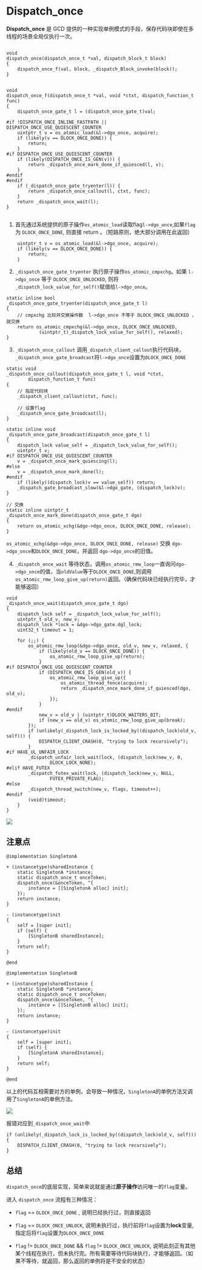 # Dispatch_once

**Dispatch_once** 是 GCD 提供的一种实现单例模式的手段，保存代码块即使在多线程的场景全局仅执行一次。

```objc

void
dispatch_once(dispatch_once_t *val, dispatch_block_t block)
{
	dispatch_once_f(val, block, _dispatch_Block_invoke(block));
}


void
dispatch_once_f(dispatch_once_t *val, void *ctxt, dispatch_function_t func)
{
	dispatch_once_gate_t l = (dispatch_once_gate_t)val;

#if !DISPATCH_ONCE_INLINE_FASTPATH || DISPATCH_ONCE_USE_QUIESCENT_COUNTER
	uintptr_t v = os_atomic_load(&l->dgo_once, acquire);
	if (likely(v == DLOCK_ONCE_DONE)) {
		return;
	}
#if DISPATCH_ONCE_USE_QUIESCENT_COUNTER
	if (likely(DISPATCH_ONCE_IS_GEN(v))) {
		return _dispatch_once_mark_done_if_quiesced(l, v);
	}
#endif
#endif
	if (_dispatch_once_gate_tryenter(l)) {
		return _dispatch_once_callout(l, ctxt, func);
	}
	return _dispatch_once_wait(l);
}


```

1. 首先通过系统提供的原子操作`os_atomic_load`读取flag`l->dgo_once`,如果`flag`为 `DLOCK_ONCE_DONE`, 则直接 return 。（短路原则，绝大部分调用在此返回）

```objc
	uintptr_t v = os_atomic_load(&l->dgo_once, acquire);
	if (likely(v == DLOCK_ONCE_DONE)) {
		return;
	}
```

2. `_dispatch_once_gate_tryenter` 执行原子操作`os_atomic_cmpxchg`。如果 `l->dgo_once` 等于 `DLOCK_ONCE_UNLOCKED`, 则将`_dispatch_lock_value_for_self()`赋值给`l->dgo_once`。

```objc
static inline bool
_dispatch_once_gate_tryenter(dispatch_once_gate_t l)
{ 
    // cmpxchg 比较并交换操作数  l->dgo_once 不等于 DLOCK_ONCE_UNLOCKED ，就交换
	return os_atomic_cmpxchg(&l->dgo_once, DLOCK_ONCE_UNLOCKED,
			(uintptr_t)_dispatch_lock_value_for_self(), relaxed);
}
```
3. `_dispatch_once_callout` 调用`_dispatch_client_callout`执行代码块，`_dispatch_once_gate_broadcast`将`l->dgo_once`设置为`DLOCK_ONCE_DONE`

```objc
static void
_dispatch_once_callout(dispatch_once_gate_t l, void *ctxt,
		dispatch_function_t func)
{
    // 指定代码块
	_dispatch_client_callout(ctxt, func);

    // 设置flag
	_dispatch_once_gate_broadcast(l);
}

static inline void
_dispatch_once_gate_broadcast(dispatch_once_gate_t l)
{
	dispatch_lock value_self = _dispatch_lock_value_for_self();
	uintptr_t v;
#if DISPATCH_ONCE_USE_QUIESCENT_COUNTER
	v = _dispatch_once_mark_quiescing(l);
#else
	v = _dispatch_once_mark_done(l);
#endif
	if (likely((dispatch_lock)v == value_self)) return;
	_dispatch_gate_broadcast_slow(&l->dgo_gate, (dispatch_lock)v);
}

// 交换
static inline uintptr_t
_dispatch_once_mark_done(dispatch_once_gate_t dgo)
{
	return os_atomic_xchg(&dgo->dgo_once, DLOCK_ONCE_DONE, release);
}
```
`os_atomic_xchg(&dgo->dgo_once, DLOCK_ONCE_DONE, release)` 交换 `dgo->dgo_once`和`DLOCK_ONCE_DONE`，并返回 `dgo->dgo_once`的旧值。

4. `_dispatch_once_wait` 等待状态，调用`os_atomic_rmw_loop`一直询问`dgo->dgo_once`的值，当`oldValue`等于`DLOCK_ONCE_DONE`,则调用`os_atomic_rmw_loop_give_up(return)`返回。（确保代码块已经执行完毕，才能够返回）

```objc
void
_dispatch_once_wait(dispatch_once_gate_t dgo)
{
	dispatch_lock self = _dispatch_lock_value_for_self();
	uintptr_t old_v, new_v;
	dispatch_lock *lock = &dgo->dgo_gate.dgl_lock;
	uint32_t timeout = 1;

	for (;;) {
		os_atomic_rmw_loop(&dgo->dgo_once, old_v, new_v, relaxed, {
			if (likely(old_v == DLOCK_ONCE_DONE)) {
				os_atomic_rmw_loop_give_up(return);
			}
#if DISPATCH_ONCE_USE_QUIESCENT_COUNTER
			if (DISPATCH_ONCE_IS_GEN(old_v)) {
				os_atomic_rmw_loop_give_up({
					os_atomic_thread_fence(acquire);
					return _dispatch_once_mark_done_if_quiesced(dgo, old_v);
				});
			}
#endif
			new_v = old_v | (uintptr_t)DLOCK_WAITERS_BIT;
			if (new_v == old_v) os_atomic_rmw_loop_give_up(break);
		});
		if (unlikely(_dispatch_lock_is_locked_by((dispatch_lock)old_v, self))) {
			DISPATCH_CLIENT_CRASH(0, "trying to lock recursively");
		}
#if HAVE_UL_UNFAIR_LOCK
		_dispatch_unfair_lock_wait(lock, (dispatch_lock)new_v, 0,
				DLOCK_LOCK_NONE);
#elif HAVE_FUTEX
		_dispatch_futex_wait(lock, (dispatch_lock)new_v, NULL,
				FUTEX_PRIVATE_FLAG);
#else
		_dispatch_thread_switch(new_v, flags, timeout++);
#endif
		(void)timeout;
	}
}
```

![](https://github.com/existorlive/existorlivepic/raw/master/Dispatch_once.png)


## 注意点

```objc
@implementation SingletonA

+ (instancetype)sharedInstance {
    static SingletonA *instance;
    static dispatch_once_t onceToken;
    dispatch_once(&onceToken, ^{
        instance = [[SingletonA alloc] init];
    });
    return instance;
}

- (instancetype)init
{
    self = [super init];
    if (self) {
        [SingletonB sharedInstance];
    }
    return self;
}

@end

@implementation SingletonB

+ (instancetype)sharedInstance {
    static SingletonB *instance;
    static dispatch_once_t onceToken;
    dispatch_once(&onceToken, ^{
        instance = [[SingletonB alloc] init];
    });
    return instance;
}

- (instancetype)init
{
    self = [super init];
    if (self) {
        [SingletonA sharedInstance];
    }
    return self;
}

@end
```
以上的代码互相需要对方的单例，会导致一种情况，`SingletonA`的单例方法又调用了`SingletonA`的单例方法。

![](https://github.com/existorlive/existorlivepic/raw/master/%E6%88%AA%E5%B1%8F2021-06-30%20%E4%B8%8A%E5%8D%888.38.47.png)

报错对应到`_dispatch_once_wait`中

```objc
if (unlikely(_dispatch_lock_is_locked_by((dispatch_lock)old_v, self))) {
	DISPATCH_CLIENT_CRASH(0, "trying to lock recursively");
}
```


## 总结

`dispatch_once`的底层实现，简单来说就是通过**原子操作**访问唯一的`flag`变量。

进入 `dispatch_once` 流程有三种情况：

- `flag` == `DLOCK_ONCE_DONE` , 说明已经执行过，则直接返回

- `flag` == `DLOCK_ONCE_UNLOCK`, 说明未执行过，执行前将`flag`设置为**lock**变量,指定后将`flag`设置为`DLOCK_ONCE_DONE`

- `flag` != `DLOCK_ONCE_DONE` && `flag` != `DLOCK_ONCE_UNLOCK`, 说明此刻正有其他某个线程在执行，但未执行完。所有需要等待代码块执行，才能够返回。（如果不等待，就返回，那么返回的单例将是不安全的状态）


